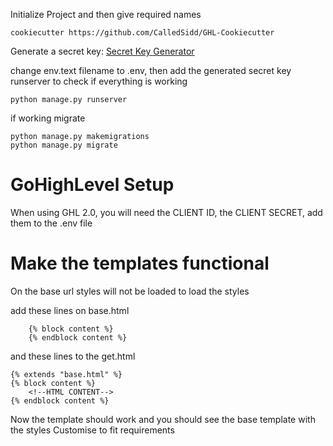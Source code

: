 Initialize Project and then give required names
```
cookiecutter https://github.com/CalledSidd/GHL-Cookiecutter 
```
Generate a secret key: <a href="https://djecrety.ir/">Secret Key Generator</a>

change env.text filename to .env, then add the generated secret key
runserver to check if everything is working
```
python manage.py runserver
```
if working migrate
```
python manage.py makemigrations
python manage.py migrate
```
<h1>GoHighLevel Setup</h1>
<p>When using GHL 2.0, you will need the CLIENT ID, the CLIENT SECRET, add them to the .env file</p>
<h1>Make the templates functional</h1>
<p>On the base url styles will not be loaded to load the styles</p>
add these lines on base.html

```
    {% block content %}
    {% endblock content %}
```
and these lines to the get.html

```
{% extends "base.html" %}
{% block content %}
    <!--HTML CONTENT-->
{% endblock content %}
```
Now the template should work and you should see the base template with the styles
Customise to fit requirements